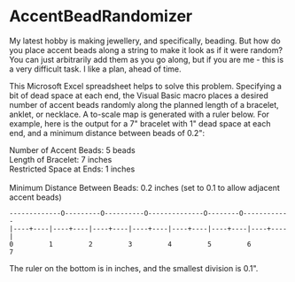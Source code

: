 # AccentBeadRandomizer

My latest hobby is making jewellery, and specifically, beading. But how do you place accent beads along a string to make it look as if it were random? You can just arbitrarily add them as you go along, but if you are me - this is a very difficult task. I like a plan, ahead of time.<p>

This Microsoft Excel spreadsheet helps to solve this problem. Specifying a bit of dead space at each end, the Visual Basic macro places a desired number of accent beads randomly along the planned length of a bracelet, anklet, or necklace. A to-scale map is generated with a ruler below. For example, here is the output for a 7" bracelet with 1" dead space at each end, and a minimum distance between beads of 0.2":<p>

Number of Accent Beads:	5	beads<br>
Length of Bracelet:	7	inches<br>
Restricted Space at Ends:	1	inches<br>				
Minimum Distance Between Beads:	0.2	inches (set to 0.1 to allow adjacent accent beads)<p>

```
-------------O---------O----------O--------------O--------O------------	
|----+----|----+----|----+----|----+----|----+----|----+----|----+----|	
0         1         2         3         4         5         6         7
```

The ruler on the bottom is in inches, and the smallest division is 0.1".
